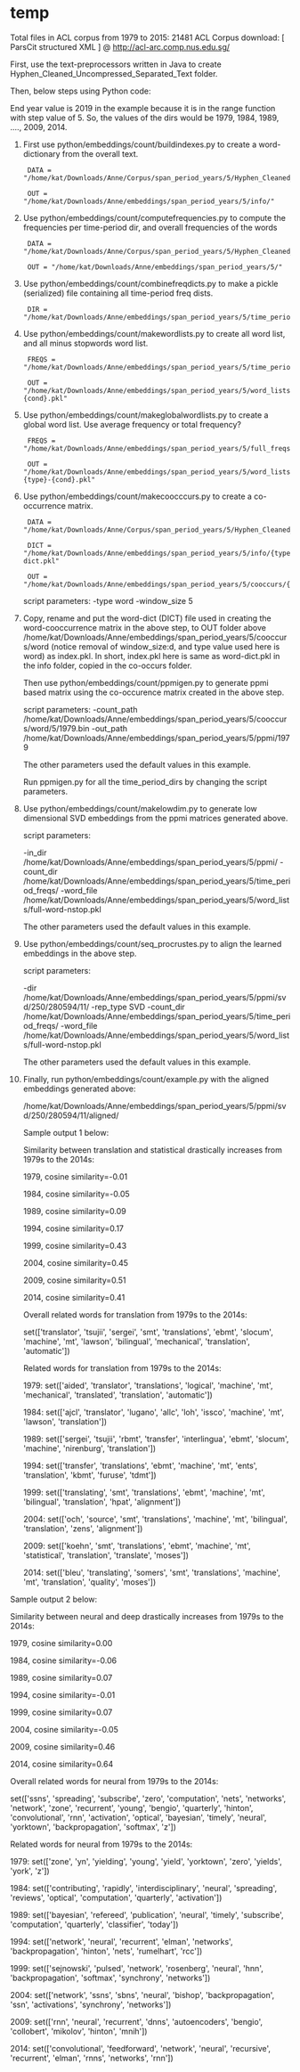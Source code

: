 # temp

Total files in ACL corpus from 1979 to 2015: 21481 
ACL Corpus download: [ ParsCit structured XML ] @ http://acl-arc.comp.nus.edu.sg/

First, use the text-preprocessors written in Java to create Hyphen_Cleaned_Uncompressed_Separated_Text folder.

Then, below steps using Python code:

End year value is 2019 in the example because it is in the range function with step value of 5.
So, the values of the dirs would be 1979, 1984, 1989, ...., 2009, 2014.


1. First use python/embeddings/count/buildindexes.py to create a word-dictionary from the overall text. 

        DATA = "/home/kat/Downloads/Anne/Corpus/span_period_years/5/Hyphen_Cleaned_Uncompressed_Separated_Text/"

        OUT = "/home/kat/Downloads/Anne/embeddings/span_period_years/5/info/"


2. Use python/embeddings/count/computefrequencies.py to compute the frequencies per time-period dir, and overall frequencies of the words

        DATA = "/home/kat/Downloads/Anne/Corpus/span_period_years/5/Hyphen_Cleaned_Uncompressed_Separated_Text/"

        OUT = "/home/kat/Downloads/Anne/embeddings/span_period_years/5/"


3. Use python/embeddings/count/combinefreqdicts.py to make a pickle (serialized) file containing all time-period freq dists.
    
        DIR = "/home/kat/Downloads/Anne/embeddings/span_period_years/5/time_period_freqs/"


4. Use python/embeddings/count/makewordlists.py to create all word list, and all minus stopwords word list.
    
        FREQS = "/home/kat/Downloads/Anne/embeddings/span_period_years/5/time_period_freqs/{type}.pkl"
 
        OUT = "/home/kat/Downloads/Anne/embeddings/span_period_years/5/word_lists/{type}-{cond}.pkl"


5. Use python/embeddings/count/makeglobalwordlists.py to create a global word list.
    Use average frequency or total frequency?
    
        FREQS = "/home/kat/Downloads/Anne/embeddings/span_period_years/5/full_freqs/{type}.pkl"
    
        OUT = "/home/kat/Downloads/Anne/embeddings/span_period_years/5/word_lists/full-{type}-{cond}.pkl"


6. Use python/embeddings/count/makecoocccurs.py to create a co-occurrence matrix.

        DATA = "/home/kat/Downloads/Anne/Corpus/span_period_years/5/Hyphen_Cleaned_Uncompressed_Separated_Text/"

        DICT = "/home/kat/Downloads/Anne/embeddings/span_period_years/5/info/{type}-dict.pkl"

        OUT = "/home/kat/Downloads/Anne/embeddings/span_period_years/5/cooccurs/{type}/{window_size:d}/"

      script parameters: -type word -window_size 5
    
    
7. Copy, rename and put the word-dict (DICT) file used in creating the word-cooccurrence matrix in the above step, to OUT folder above /home/kat/Downloads/Anne/embeddings/span_period_years/5/cooccurs/word (notice removal of window_size:d, and type value used here is word) as index.pkl.
    In short, index.pkl here is same as word-dict.pkl in the info folder, copied in the co-occurs folder.

   Then use python/embeddings/count/ppmigen.py to generate ppmi based matrix using the co-occurence matrix created in the above step.
   
      script parameters: -count_path /home/kat/Downloads/Anne/embeddings/span_period_years/5/cooccurs/word/5/1979.bin -out_path /home/kat/Downloads/Anne/embeddings/span_period_years/5/ppmi/1979
    
      The other parameters used the default values in this example.
    
   Run ppmigen.py for all the time_period_dirs by changing the script parameters.

   
8. Use python/embeddings/count/makelowdim.py to generate low dimensional SVD embeddings from the ppmi matrices generated above. 
   
      script parameters:

      -in_dir /home/kat/Downloads/Anne/embeddings/span_period_years/5/ppmi/ -count_dir /home/kat/Downloads/Anne/embeddings/span_period_years/5/time_period_freqs/ -word_file /home/kat/Downloads/Anne/embeddings/span_period_years/5/word_lists/full-word-nstop.pkl

      The other parameters used the default values in this example.


9. Use python/embeddings/count/seq_procrustes.py to align the learned embeddings in the above step.
      
      script parameters:
      
      -dir /home/kat/Downloads/Anne/embeddings/span_period_years/5/ppmi/svd/250/280594/11/ -rep_type SVD -count_dir /home/kat/Downloads/Anne/embeddings/span_period_years/5/time_period_freqs/ -word_file /home/kat/Downloads/Anne/embeddings/span_period_years/5/word_lists/full-word-nstop.pkl
      
      The other parameters used the default values in this example.
      
      
10. Finally, run python/embeddings/count/example.py with the aligned embeddings generated above:
    
    /home/kat/Downloads/Anne/embeddings/span_period_years/5/ppmi/svd/250/280594/11/aligned/
    
    Sample output 1 below:
    
    Similarity between translation and statistical drastically increases from 1979s to the 2014s:
    
    1979, cosine similarity=-0.01
    
    1984, cosine similarity=-0.05
    
    1989, cosine similarity=0.09
    
    1994, cosine similarity=0.17
    
    1999, cosine similarity=0.43
    
    2004, cosine similarity=0.45
    
    2009, cosine similarity=0.51
    
    2014, cosine similarity=0.41
    
    Overall related words for translation from 1979s to the 2014s:
    
    set(['translator', 'tsujii', 'sergei', 'smt', 'translations', 'ebmt', 'slocum', 'machine', 'mt', 'lawson', 'bilingual', 'mechanical', 'translation', 'automatic'])
    
    Related words for translation from 1979s to the 2014s:
    
    1979:  set(['aided', 'translator', 'translations', 'logical', 'machine', 'mt', 'mechanical', 'translated', 'translation', 'automatic'])
    
    1984:  set(['ajcl', 'translator', 'lugano', 'allc', 'loh', 'issco', 'machine', 'mt', 'lawson', 'translation'])
    
    1989:  set(['sergei', 'tsujii', 'rbmt', 'transfer', 'interlingua', 'ebmt', 'slocum', 'machine', 'nirenburg', 'translation'])
    
    1994:  set(['transfer', 'translations', 'ebmt', 'machine', 'mt', 'ents', 'translation', 'kbmt', 'furuse', 'tdmt'])
    
    1999:  set(['translating', 'smt', 'translations', 'ebmt', 'machine', 'mt', 'bilingual', 'translation', 'hpat', 'alignment'])
    
    2004:  set(['och', 'source', 'smt', 'translations', 'machine', 'mt', 'bilingual', 'translation', 'zens', 'alignment'])
    
    2009:  set(['koehn', 'smt', 'translations', 'ebmt', 'machine', 'mt', 'statistical', 'translation', 'translate', 'moses'])
    
    2014:  set(['bleu', 'translating', 'somers', 'smt', 'translations', 'machine', 'mt', 'translation', 'quality', 'moses'])
    
    
    
    
    
    
    
   Sample output 2 below:
   
   Similarity between neural and deep drastically increases from 1979s to the 2014s:
   
   1979, cosine similarity=0.00
   
   1984, cosine similarity=-0.06
   
   1989, cosine similarity=0.07
   
   1994, cosine similarity=-0.01
   
   1999, cosine similarity=0.07
   
   2004, cosine similarity=-0.05
   
   2009, cosine similarity=0.46
   
   2014, cosine similarity=0.64

   Overall related words for neural from 1979s to the 2014s:
    
   set(['ssns', 'spreading', 'subscribe', 'zero', 'computation', 'nets', 'networks', 'network', 'zone', 'recurrent', 'young', 'bengio', 'quarterly', 'hinton', 'convolutional', 'rnn', 'activation', 'optical', 'bayesian', 'timely', 'neural', 'yorktown', 'backpropagation', 'softmax', 'z'])

   Related words for neural from 1979s to the 2014s:
    
   1979:  set(['zone', 'yn', 'yielding', 'young', 'yield', 'yorktown', 'zero', 'yields', 'york', 'z'])
   
   1984:  set(['contributing', 'rapidly', 'interdisciplinary', 'neural', 'spreading', 'reviews', 'optical', 'computation', 'quarterly', 'activation'])
   
   1989:  set(['bayesian', 'refereed', 'publication', 'neural', 'timely', 'subscribe', 'computation', 'quarterly', 'classifier', 'today'])
   
   1994:  set(['network', 'neural', 'recurrent', 'elman', 'networks', 'backpropagation', 'hinton', 'nets', 'rumelhart', 'rcc'])
   
   1999:  set(['sejnowski', 'pulsed', 'network', 'rosenberg', 'neural', 'hnn', 'backpropagation', 'softmax', 'synchrony', 'networks'])
   
   2004:  set(['network', 'ssns', 'sbns', 'neural', 'bishop', 'backpropagation', 'ssn', 'activations', 'synchrony', 'networks'])
   
   2009:  set(['rnn', 'neural', 'recurrent', 'dnns', 'autoencoders', 'bengio', 'collobert', 'mikolov', 'hinton', 'mnih'])
   
   2014:  set(['convolutional', 'feedforward', 'network', 'neural', 'recursive', 'recurrent', 'elman', 'rnns', 'networks', 'rnn'])